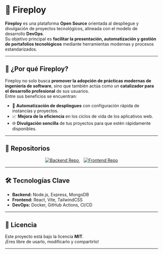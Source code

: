 # 🚀 Fireploy

**Fireploy** es una plataforma **Open Source** orientada al despliegue y divulgación de proyectos tecnológicos, alineada con el modelo de desarrollo **DevOps**.  
Su objetivo principal es **facilitar la presentación, automatización y gestión de portafolios tecnológicos** mediante herramientas modernas y procesos estandarizados.

---

## 📌 ¿Por qué Fireploy?
Fireploy no solo busca **promover la adopción de prácticas modernas de ingeniería de software**, sino que también actúa como un **catalizador para el desarrollo profesional** de sus usuarios.  
Entre sus beneficios se encuentran:

- 🔄 **Automatización de despliegues** con configuración rápida de instancias y proyectos.
- 📈 **Mejora de la eficiencia** en los ciclos de vida de los aplicativos web.
- 🌐 **Divulgación sencilla** de tus proyectos para que estén rápidamente disponibles.

---

## 📂 Repositorios

<p align="center">
  <a href="https://github.com/JulianQuirozG/fireploy">
    <img src="https://img.shields.io/badge/Backend-000?style=for-the-badge&logo=github&logoColor=white" alt="Backend Repo"/>
  </a>
  &nbsp;&nbsp;
  <a href="https://github.com/Malvare22/Fireploy_Frontend">
    <img src="https://img.shields.io/badge/Frontend-000?style=for-the-badge&logo=github&logoColor=white" alt="Frontend Repo"/>
  </a>
</p>

---

## 🛠️ Tecnologías Clave
- **Backend:** Node.js, Express, MongoDB
- **Frontend:** React, Vite, TailwindCSS
- **DevOps:** Docker, GitHub Actions, CI/CD

---

## 📄 Licencia
Este proyecto está bajo la licencia **MIT**.  
¡Eres libre de usarlo, modificarlo y compartirlo!

---
